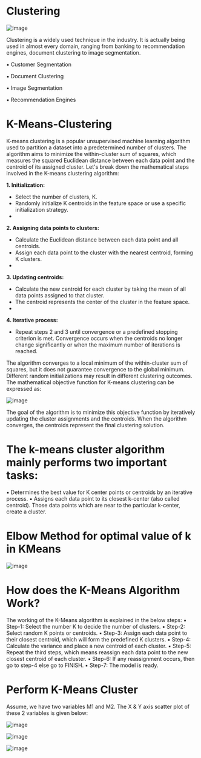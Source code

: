 # Clustering

![image](https://github.com/TITHI-KHAN/K-Means-Clustering-/assets/65033964/cdd5ca66-d0d0-48a7-99b1-55220f289ae9)

Clustering is a widely used technique in the industry. It is actually being used in almost every domain, ranging from banking to recommendation engines, document clustering to image segmentation.

▪ Customer Segmentation

▪ Document Clustering

▪ Image Segmentation

▪ Recommendation Engines

# K-Means-Clustering

K-means clustering is a popular unsupervised machine learning algorithm used to partition a dataset into a predetermined number of clusters. The algorithm aims to minimize the within-cluster sum of squares, which measures the squared Euclidean distance between each data point and the centroid of its assigned cluster. Let's break down the mathematical steps involved in the K-means clustering algorithm:

**1. Initialization:**
- Select the number of clusters, K.
- Randomly initialize K centroids in the feature space or use a specific initialization strategy.
- 
**2. Assigning data points to clusters:**
- Calculate the Euclidean distance between each data point and all centroids.
- Assign each data point to the cluster with the nearest centroid, forming K clusters.
- 
**3. Updating centroids:**
- Calculate the new centroid for each cluster by taking the mean of all data points assigned to that cluster.
- The centroid represents the center of the cluster in the feature space.
- 
**4. Iterative process:**
- Repeat steps 2 and 3 until convergence or a predefined stopping criterion is met. Convergence occurs when the centroids no longer change significantly or when the maximum number of iterations is reached.

The algorithm converges to a local minimum of the within-cluster sum of squares, but it does not guarantee convergence to the global minimum. Different random initializations may result in different clustering outcomes. The mathematical objective function for K-means clustering can be expressed as:

![image](https://github.com/TITHI-KHAN/K-Means-Clustering-/assets/65033964/56f390ab-d915-4e3c-8da7-e99f8968e7a4)

The goal of the algorithm is to minimize this objective function by iteratively updating the cluster
assignments and the centroids. When the algorithm converges, the centroids represent the final clustering
solution.

# The k-means cluster algorithm mainly performs two important tasks:

▪ Determines the best value for K center points or centroids by an iterative process.
▪ Assigns each data point to its closest k-center (also called centroid). Those data points which
are near to the particular k-center, create a cluster.

# Elbow Method for optimal value of k in KMeans

![image](https://github.com/TITHI-KHAN/K-Means-Clustering-/assets/65033964/570ed7b3-6baa-410b-8296-55549ebb9978)

# How does the K-Means Algorithm Work?

The working of the K-Means algorithm is explained in the below steps:
▪ Step-1: Select the number K to decide the number of clusters.
▪ Step-2: Select random K points or centroids.
▪ Step-3: Assign each data point to their closest centroid, which will form the predefined K clusters.
▪ Step-4: Calculate the variance and place a new centroid of each cluster.
▪ Step-5: Repeat the third steps, which means reassign each data point to the new closest centroid of each cluster.
▪ Step-6: If any reassignment occurs, then go to step-4 else go to FINISH.
▪ Step-7: The model is ready.

# Perform K-Means Cluster

Assume, we have two variables M1 and M2. The X & Y axis scatter plot of these 2 variables is given below:

![image](https://github.com/TITHI-KHAN/K-Means-Clustering-/assets/65033964/2e95830e-2b1b-496f-850d-8d883d5ed365)

![image](https://github.com/TITHI-KHAN/K-Means-Clustering-/assets/65033964/5a552a74-92ee-424e-b2b2-3eb77f8555ce)

![image](https://github.com/TITHI-KHAN/K-Means-Clustering-/assets/65033964/6c66f420-d899-47e8-ad97-10659cda533c)






